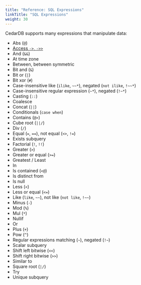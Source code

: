 ```yaml
---
title: "Reference: SQL Expressions"
linkTitle: "SQL Expressions"
weight: 30
---
```


CedarDB supports many expressions that manipulate data:

* Abs (`@`)
* [Access `->`, `->>`](/docs/references/sqlreference/functions/json#dictionary-access)
* And (`&&`)
* At time zone
* Between, between symmetric
* Bit and (`&`)
* Bit or (`|`)
* Bit xor (`#`)
* Case-insensitive like (`ilike`, `~~*`), negated (`not ilike`, `!~~*`)
* Case-insensitive regular expression (`~*`), negated (`!~*`)
* Casting (`::`)
* Coalesce
* Concat (`||`)
* Conditionals (`case when`)
* Contains (`@>`)
* Cube root (`||/`)
* Div (`/`)
* Equal (`=`, `==`), not equal (`<>`, `!=`)
* Exists subquery
* Factorial (`!`, `!!`)
* Greater (`>`)
* Greater or equal (`>=`)
* Greatest / Least
* In
* Is contained (`<@`)
* Is distinct from
* Is null
* Less (`<`)
* Less or equal (`<=`)
* Like (`like`, `~~`), not like (`not like`, `!~~`)
* Minus (`-`)
* Mod (`%`)
* Mul (`*`)
* Nullif
* Or
* Plus (`+`)
* Pow (`^`)
* Regular expressions matching (`~`), negated (`!~`)
* Scalar subquery
* Shift left bitwise (`<<`)
* Shift right bitwise (`>>`)
* Similar to
* Square root (`|/`)
* Try
* Unique subquery
